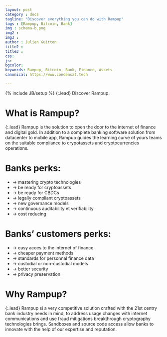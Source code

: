 ```yaml
---
layout: post
category : docs
tagline: "Discover everything you can do with Rampup"
tags : [Rampup, Bitcoin, Bank]
img : schema-b.png
img2 : 
img3 : 
author : Julien Guitton
title2 : 
title3 : 
css: 
js: 
bgcolor: 
keywords: Rampup, Bitcoin, Bank, Finance, Assets
canonical: https://www.condensat.tech

---
```

{% include JB/setup %}
{:.lead}
Discover Rampup.
<!--more-->

# What is Rampup?

{:.lead}
Rampup is the solution to open the door to the internet of finance and digital gold.
In addition to a complete banking software solution from datacenter to mobile app, Rampup guides the learning curve of yours teams on the suitable compliance to crypotassets and cryptocurrencies operations.

# Banks perks:

* → mastering crypto technologies
* → be ready for cryptoassets
* → be ready for CBDCs
* → legally compliant cryptoassets
* → new governance models
* → continuous auditability et verifiability
* → cost reducing

# Banks’ customers perks:

* → easy acces to the internet of finance
* → cheaper payment methods
* → standards for personnal finance data
* → custodial or non-custodial models
* → better security
* → privacy preservation

# Why Rampup?

{:.lead}
Rampup si a very competitive solution crafted with the 21st centry bank industry needs in mind, to address usage changes with internet communications and use fraud mitigations breakthrough cryptography technologies brings. Sandboxes and source code access allow banks to innovate with the help of our expertise and reputation.
